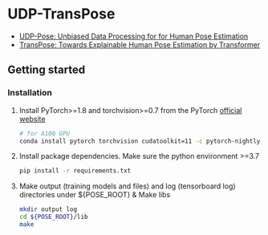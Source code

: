 # UDP-TransPose

+ [UDP-Pose: Unbiased Data Processing for  for Human Pose Estimation](https://github.com/HuangJunJie2017/UDP-Pose)
+ [TransPose: Towards Explainable Human Pose Estimation by Transformer](https://github.com/yangsenius/TransPose)





## Getting started

### Installation

1. Install PyTorch>=1.8 and torchvision>=0.7 from the PyTorch [official website](https://pytorch.org/get-started/locally/)

   ```bash
   # for A100 GPU
   conda install pytorch torchvision cudatoolkit=11 -c pytorch-nightly
   ```

   

2. Install package dependencies. Make sure the python environment >=3.7

   ```bash
   pip install -r requirements.txt
   ```

3. Make output (training models and files) and log (tensorboard log) directories under ${POSE_ROOT} & Make libs

   ```bash
   mkdir output log
   cd ${POSE_ROOT}/lib
   make
   ```

   